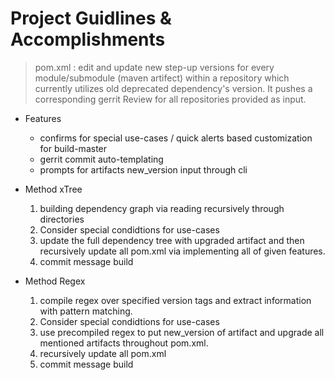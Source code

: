 # Project Guidlines & Accomplishments

> pom.xml : edit and update new step-up versions for every module/submodule (maven artifect) within a repository which currently utilizes old deprecated dependency's version. It pushes a corresponding gerrit Review for all repositories provided as input.
 


- Features
  * confirms for special use-cases / quick alerts based customization for build-master
  * gerrit commit auto-templating
  * prompts for artifacts new_version input through cli
 


- Method xTree
  1. building dependency graph via reading recursively through directories
  2. Consider special condidtions for use-cases
  3. update the full dependency tree with upgraded artifact and then recursively update all pom.xml via implementing all of given features.
  4. commit message build

- Method Regex
  1. compile regex over specified version tags and extract information with pattern matching.
  2. Consider special condidtions for use-cases 
  3. use precompiled regex to put new_version of artifact and upgrade all mentioned artifacts throughout pom.xml.
  4. recursively update all pom.xml
  4. commit message build





